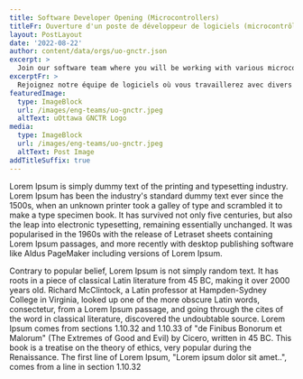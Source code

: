 ```yaml
---
title: Software Developer Opening (Microcontrollers)
titleFr: Ouverture d'un poste de développeur de logiciels (microcontrôleurs)
layout: PostLayout
date: '2022-08-22'
author: content/data/orgs/uo-gnctr.json
excerpt: >
  Join our software team where you will be working with various microcontrollers, as well as setting up the software suites on the topside, and ROV computers.
excerptFr: >
  Rejoignez notre équipe de logiciels où vous travaillerez avec divers microcontrôleurs, ainsi qu'à la mise en place des suites logicielles sur les ordinateurs de surface et les ROV.
featuredImage:
  type: ImageBlock
  url: /images/eng-teams/uo-gnctr.jpeg
  altText: uOttawa GNCTR Logo
media:
  type: ImageBlock
  url: /images/eng-teams/uo-gnctr.jpeg
  altText: Post Image
addTitleSuffix: true
---
```


Lorem Ipsum is simply dummy text of the printing and typesetting industry. Lorem Ipsum has been the industry's standard dummy text ever since the 1500s, when an unknown printer took a galley of type and scrambled it to make a type specimen book. It has survived not only five centuries, but also the leap into electronic typesetting, remaining essentially unchanged. It was popularised in the 1960s with the release of Letraset sheets containing Lorem Ipsum passages, and more recently with desktop publishing software like Aldus PageMaker including versions of Lorem Ipsum.

Contrary to popular belief, Lorem Ipsum is not simply random text. It has roots in a piece of classical Latin literature from 45 BC, making it over 2000 years old. Richard McClintock, a Latin professor at Hampden-Sydney College in Virginia, looked up one of the more obscure Latin words, consectetur, from a Lorem Ipsum passage, and going through the cites of the word in classical literature, discovered the undoubtable source. Lorem Ipsum comes from sections 1.10.32 and 1.10.33 of "de Finibus Bonorum et Malorum" (The Extremes of Good and Evil) by Cicero, written in 45 BC. This book is a treatise on the theory of ethics, very popular during the Renaissance. The first line of Lorem Ipsum, "Lorem ipsum dolor sit amet..", comes from a line in section 1.10.32
